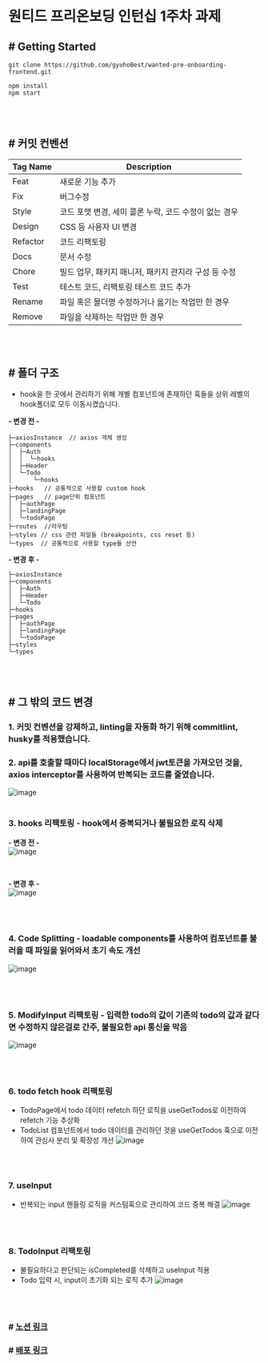 # 원티드 프리온보딩 인턴십 1주차 과제

## # Getting Started

```
git clone https://github.com/gyuhoBest/wanted-pre-onboarding-frontend.git

npm install
npm start
```

<br><br>

## # 커밋 컨벤션

| Tag Name | Description                                           |
| -------- | ----------------------------------------------------- |
| Feat     | 새로운 기능 추가                                      |
| Fix      | 버그수정                                              |
| Style    | 코드 포맷 변경, 세미 콜론 누락, 코드 수정이 없는 경우 |
| Design   | CSS 등 사용자 UI 변경                                 |
| Refactor | 코드 리팩토링                                         |
| Docs     | 문서 수정                                             |
| Chore    | 빌드 업무, 패키지 매니저, 패키지 관지라 구성 등 수정  |
| Test     | 테스트 코드, 리팩토링 테스트 코드 추가                |
| Rename   | 파일 혹은 몰더명 수정하거나 옮기는 작업만 한 경우     |
| Remove   | 파일을 삭제하는 작업만 한 경우                        |

<br><br>

## # 폴더 구조

- hook을 한 곳에서 관리하기 위해 개별 컴포넌트에 존재하던 훅들을 상위 레벨의 hook폴더로 모두 이동시켰습니다.<br>

**- 변경 전 -**

```
├─axiosInstance  // axios 객체 생성
├─components
│  ├─Auth
│  │  └─hooks
│  ├─Header
│  └─Todo
│      └─hooks
├─hooks   // 공통적으로 사용할 custom hook
├─pages   // page단위 컴포넌트
│  ├─authPage
│  ├─landingPage
│  └─todoPage
├─routes  //라우팅
├─styles // css 관련 파일들 (breakpoints, css reset 등)
└─types  // 공통적으로 사용할 type들 선언

```

**- 변경 후 -**

```
├─axiosInstance
├─components
│  ├─Auth
│  ├─Header
│  └─Todo
├─hooks
├─pages
│  ├─authPage
│  ├─landingPage
│  └─todoPage
├─styles
└─types
```
<br><br>

## # 그 밖의 코드 변경

### 1. 커밋 컨벤션을 강제하고, linting을 자동화 하기 위해 commitlint, husky를 적용했습니다.

### 2. api를 호출할 때마다 localStorage에서 jwt토큰을 가져오던 것을, axios interceptor를 사용하여 반복되는 코드를 줄였습니다.

![image](https://github.com/pre-onboarding-11th-5/pre-onboarding-11th-1-5/assets/68717963/70afd56f-5a1e-4b14-b332-8bb6fe75a208)
<br><br>

### 3. hooks 리팩토링 - hook에서 중복되거나 불필요한 로직 삭제
**- 변경 전 -** <br>
![image](https://github.com/pre-onboarding-11th-5/pre-onboarding-11th-1-5/assets/68717963/4fff8df3-170c-4966-b2cb-fd54b851270c)

<br>

**- 변경 후 -** <br>
![image](https://github.com/pre-onboarding-11th-5/pre-onboarding-11th-1-5/assets/68717963/ecd4c160-697c-4857-b58b-98a549b5878e)

<br><br>

### 4. Code Splitting - loadable components를 사용하여 컴포넌트를 불러올 때 파일을 읽어와서 초기 속도 개선
![image](https://github.com/pre-onboarding-11th-5/pre-onboarding-11th-1-5/assets/68717963/34bff68f-2c56-4bbe-9061-557c9cdfe0f1)

<br><br>

### 5. ModifyInput 리팩토링 - 입력한 todo의 값이 기존의 todo의 값과 같다면 수정하지 않은걸로 간주, 불필요한 api 통신을 막음
![image](https://github.com/pre-onboarding-11th-5/pre-onboarding-11th-1-5/assets/68717963/5e30fc88-04ef-4698-98fe-a7f12280ece0)

<br><br>

### 6. todo fetch hook 리팩토링
- TodoPage에서 todo 데이터 refetch 하던 로직을 useGetTodos로 이전하여 refetch 기능 추상화
- TodoList 컴포넌트에서 todo 데이터를 관리하던 것을 useGetTodos 훅으로 이전하여 관심사 분리 및 확장성 개선
![image](https://github.com/pre-onboarding-11th-5/pre-onboarding-11th-1-5/assets/68717963/94c6461b-760c-4188-9508-a061d9e56dff)

<br><br>

### 7. useInput
- 반복되는 input 핸들링 로직을 커스텀훅으로 관리하여 코드 중복 해결
![image](https://github.com/pre-onboarding-11th-5/pre-onboarding-11th-1-5/assets/68717963/9afb9d74-f53c-4595-986a-a92cfc734407)

<br><br>

### 8. TodoInput 리팩토링
- 불필요하다고 판단되는 isCompleted를 삭제하고 useInput 적용
- Todo 입력 시, input이 초기화 되는 로직 추가
![image](https://github.com/pre-onboarding-11th-5/pre-onboarding-11th-1-5/assets/68717963/56689707-605c-4f1b-95d4-afcd8d1b0be9)


<br><br>

### # [노션 링크](https://lean-mahogany-686.notion.site/1-34fe7482542d4185973b2335e4b88f49)
### # [배포 링크](https://pre-onboarding-11th-1-5.vercel.app/)